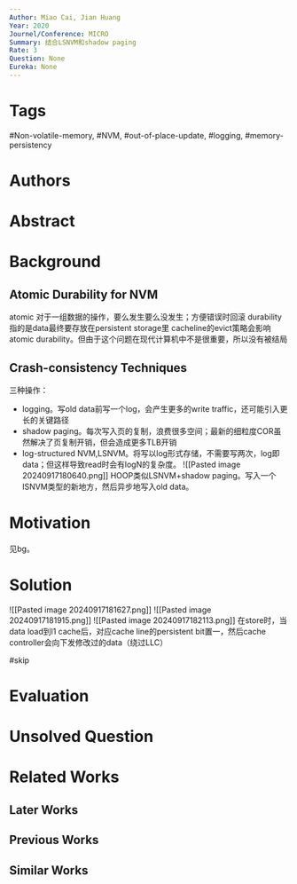 ```yaml
---
Author: Miao Cai, Jian Huang
Year: 2020
Journel/Conference: MICRO
Summary: 结合LSNVM和shadow paging
Rate: 3
Question: None
Eureka: None
---
```

# Tags
#Non-volatile-memory, #NVM,  #out-of-place-update, #logging, #memory-persistency
# Authors

# Abstract

# Background
## Atomic Durability for NVM
atomic 对于一组数据的操作，要么发生要么没发生；方便错误时回滚
durability指的是data最终要存放在persistent storage里
cacheline的evict策略会影响atomic durability。但由于这个问题在现代计算机中不是很重要，所以没有被结局
## Crash-consistency Techniques
三种操作：
- logging。写old data前写一个log，会产生更多的write traffic，还可能引入更长的关键路径
- shadow paging。每次写入页的复制，浪费很多空间；最新的细粒度COR虽然解决了页复制开销，但会造成更多TLB开销
- log-structured NVM,LSNVM。将写以log形式存储，不需要写两次，log即data；但这样导致read时会有logN的复杂度。
![[Pasted image 20240917180640.png]]
HOOP类似LSNVM+shadow paging。写入一个lSNVM类型的新地方，然后异步地写入old data。
# Motivation
见bg。

# Solution
![[Pasted image 20240917181627.png]]
![[Pasted image 20240917181915.png]]
![[Pasted image 20240917182113.png]]
在store时，当data load到l1 cache后，对应cache line的persistent bit置一，然后cache controller会向下发修改过的data（绕过LLC）

#skip

# Evaluation


# Unsolved Question


# Related Works
## Later Works

## Previous Works

## Similar Works
